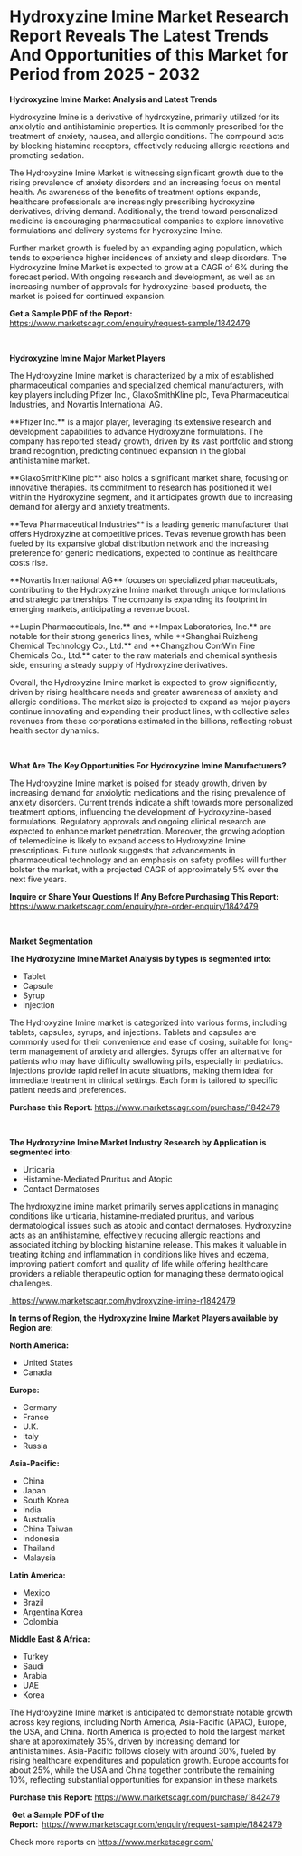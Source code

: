 <p><h1>Hydroxyzine Imine Market Research Report Reveals The Latest Trends And Opportunities of this Market for Period from 2025 - 2032</h1></p><p><strong>Hydroxyzine Imine Market Analysis and Latest Trends</strong></p>
<p><p>Hydroxyzine Imine is a derivative of hydroxyzine, primarily utilized for its anxiolytic and antihistaminic properties. It is commonly prescribed for the treatment of anxiety, nausea, and allergic conditions. The compound acts by blocking histamine receptors, effectively reducing allergic reactions and promoting sedation.</p><p>The Hydroxyzine Imine Market is witnessing significant growth due to the rising prevalence of anxiety disorders and an increasing focus on mental health. As awareness of the benefits of treatment options expands, healthcare professionals are increasingly prescribing hydroxyzine derivatives, driving demand. Additionally, the trend toward personalized medicine is encouraging pharmaceutical companies to explore innovative formulations and delivery systems for hydroxyzine Imine.</p><p>Further market growth is fueled by an expanding aging population, which tends to experience higher incidences of anxiety and sleep disorders. The Hydroxyzine Imine Market is expected to grow at a CAGR of 6% during the forecast period. With ongoing research and development, as well as an increasing number of approvals for hydroxyzine-based products, the market is poised for continued expansion.</p></p>
<p><strong>Get a Sample PDF of the Report:&nbsp;</strong> <a href="https://www.marketscagr.com/enquiry/request-sample/1842479?utm_campaign=2520&utm_medium=2&utm_source=Github&utm_content=ia&utm_term=26032025&utm_id=hydroxyzine-imine">https://www.marketscagr.com/enquiry/request-sample/1842479</a></p>
<p>&nbsp;</p>
<p><strong>Hydroxyzine Imine Major Market Players</strong></p>
<p><p>The Hydroxyzine Imine market is characterized by a mix of established pharmaceutical companies and specialized chemical manufacturers, with key players including Pfizer Inc., GlaxoSmithKline plc, Teva Pharmaceutical Industries, and Novartis International AG.</p><p>**Pfizer Inc.** is a major player, leveraging its extensive research and development capabilities to advance Hydroxyzine formulations. The company has reported steady growth, driven by its vast portfolio and strong brand recognition, predicting continued expansion in the global antihistamine market.</p><p>**GlaxoSmithKline plc** also holds a significant market share, focusing on innovative therapies. Its commitment to research has positioned it well within the Hydroxyzine segment, and it anticipates growth due to increasing demand for allergy and anxiety treatments.</p><p>**Teva Pharmaceutical Industries** is a leading generic manufacturer that offers Hydroxyzine at competitive prices. Teva’s revenue growth has been fueled by its expansive global distribution network and the increasing preference for generic medications, expected to continue as healthcare costs rise.</p><p>**Novartis International AG** focuses on specialized pharmaceuticals, contributing to the Hydroxyzine Imine market through unique formulations and strategic partnerships. The company is expanding its footprint in emerging markets, anticipating a revenue boost.</p><p>**Lupin Pharmaceuticals, Inc.** and **Impax Laboratories, Inc.** are notable for their strong generics lines, while **Shanghai Ruizheng Chemical Technology Co., Ltd.** and **Changzhou ComWin Fine Chemicals Co., Ltd.** cater to the raw materials and chemical synthesis side, ensuring a steady supply of Hydroxyzine derivatives.</p><p>Overall, the Hydroxyzine Imine market is expected to grow significantly, driven by rising healthcare needs and greater awareness of anxiety and allergic conditions. The market size is projected to expand as major players continue innovating and expanding their product lines, with collective sales revenues from these corporations estimated in the billions, reflecting robust health sector dynamics.</p></p>
<p>&nbsp;</p>
<p><strong>What Are The Key Opportunities For Hydroxyzine Imine Manufacturers?</strong></p>
<p><p>The Hydroxyzine Imine market is poised for steady growth, driven by increasing demand for anxiolytic medications and the rising prevalence of anxiety disorders. Current trends indicate a shift towards more personalized treatment options, influencing the development of Hydroxyzine-based formulations. Regulatory approvals and ongoing clinical research are expected to enhance market penetration. Moreover, the growing adoption of telemedicine is likely to expand access to Hydroxyzine Imine prescriptions. Future outlook suggests that advancements in pharmaceutical technology and an emphasis on safety profiles will further bolster the market, with a projected CAGR of approximately 5% over the next five years.</p></p>
<p><strong>Inquire or Share Your Questions If Any Before Purchasing This Report:</strong> <a href="https://www.marketscagr.com/enquiry/pre-order-enquiry/1842479?utm_campaign=2520&utm_medium=2&utm_source=Github&utm_content=ia&utm_term=26032025&utm_id=hydroxyzine-imine">https://www.marketscagr.com/enquiry/pre-order-enquiry/1842479</a></p>
<p>&nbsp;</p>
<p><strong>Market Segmentation</strong></p>
<p><strong>The Hydroxyzine Imine Market Analysis by types is segmented into:</strong></p>
<p><ul><li>Tablet</li><li>Capsule</li><li>Syrup</li><li>Injection</li></ul></p>
<p><p>The Hydroxyzine Imine market is categorized into various forms, including tablets, capsules, syrups, and injections. Tablets and capsules are commonly used for their convenience and ease of dosing, suitable for long-term management of anxiety and allergies. Syrups offer an alternative for patients who may have difficulty swallowing pills, especially in pediatrics. Injections provide rapid relief in acute situations, making them ideal for immediate treatment in clinical settings. Each form is tailored to specific patient needs and preferences.</p></p>
<p><strong>Purchase this Report:&nbsp;</strong><a href="https://www.marketscagr.com/purchase/1842479?utm_campaign=2520&utm_medium=2&utm_source=Github&utm_content=ia&utm_term=26032025&utm_id=hydroxyzine-imine">https://www.marketscagr.com/purchase/1842479</a></p>
<p>&nbsp;</p>
<p><strong>The Hydroxyzine Imine Market Industry Research by Application is segmented into:</strong></p>
<p><ul><li>Urticaria</li><li>Histamine-Mediated Pruritus and Atopic</li><li>Contact Dermatoses</li></ul></p>
<p><p>The hydroxyzine imine market primarily serves applications in managing conditions like urticaria, histamine-mediated pruritus, and various dermatological issues such as atopic and contact dermatoses. Hydroxyzine acts as an antihistamine, effectively reducing allergic reactions and associated itching by blocking histamine release. This makes it valuable in treating itching and inflammation in conditions like hives and eczema, improving patient comfort and quality of life while offering healthcare providers a reliable therapeutic option for managing these dermatological challenges.</p></p>
<p><a href="https://www.marketscagr.com/hydroxyzine-imine-r1842479?utm_campaign=2520&utm_medium=2&utm_source=Github&utm_content=ia&utm_term=26032025&utm_id=hydroxyzine-imine">&nbsp;https://www.marketscagr.com/hydroxyzine-imine-r1842479</a></p>
<p><strong>In terms of Region, the Hydroxyzine Imine Market Players available by Region are:</strong></p>
<p>
    <p> <strong> North America: </strong>
        <ul>
            <li>United States</li>
            <li>Canada</li>
        </ul>
        </p> 
    <p> <strong> Europe: </strong>
        <ul>
            <li>Germany</li>
            <li>France</li>
            <li>U.K.</li>
            <li>Italy</li>
            <li>Russia</li>
        </ul>
        </p> 
    <p> <strong> Asia-Pacific: </strong>
        <ul>
            <li>China</li>
            <li>Japan</li>
            <li>South Korea</li>
            <li>India</li>
            <li>Australia</li>
            <li>China Taiwan</li>
            <li>Indonesia</li>
            <li>Thailand</li>
            <li>Malaysia</li>
        </ul>
        </p> 
    <p> <strong> Latin America: </strong>
        <ul>
            <li>Mexico</li>
            <li>Brazil</li>
            <li>Argentina Korea</li>
            <li>Colombia</li>
        </ul>
        </p> 
    <p> <strong> Middle East & Africa: </strong>
        <ul>
            <li>Turkey</li>
            <li>Saudi</li>
            <li>Arabia</li>
            <li>UAE</li>
            <li>Korea</li>
        </ul>
    </p>
    </p>
<p><p>The Hydroxyzine Imine market is anticipated to demonstrate notable growth across key regions, including North America, Asia-Pacific (APAC), Europe, the USA, and China. North America is projected to hold the largest market share at approximately 35%, driven by increasing demand for antihistamines. Asia-Pacific follows closely with around 30%, fueled by rising healthcare expenditures and population growth. Europe accounts for about 25%, while the USA and China together contribute the remaining 10%, reflecting substantial opportunities for expansion in these markets.</p></p>
<p><strong>Purchase this Report: </strong><a href="https://www.marketscagr.com/purchase/1842479?utm_campaign=2520&utm_medium=2&utm_source=Github&utm_content=ia&utm_term=26032025&utm_id=hydroxyzine-imine">https://www.marketscagr.com/purchase/1842479</a></p>
<p>&nbsp;<strong>Get a Sample PDF of the Report:&nbsp;&nbsp;</strong><a href="https://www.marketscagr.com/enquiry/request-sample/1842479?utm_campaign=2520&utm_medium=2&utm_source=Github&utm_content=ia&utm_term=26032025&utm_id=hydroxyzine-imine">https://www.marketscagr.com/enquiry/request-sample/1842479</a></p>
<p><strong></strong></p>
<p>Check more reports on <a href="https://www.marketscagr.com/?utm_campaign=2520&utm_medium=2&utm_source=Github&utm_content=ia&utm_term=26032025&utm_id=hydroxyzine-imine">https://www.marketscagr.com/</a></p>